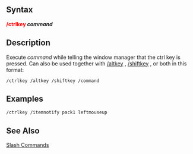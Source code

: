 ## Syntax

**<span style="color:red">/ctrlkey</span> *command***

## Description

Execute *command* while telling the window manager that the ctrl key is pressed. Can also be used together with
[/altkey](altkey.md) , [/shiftkey](shiftkey.md) , or both in this format:

    /ctrlkey /altkey /shiftkey /command

## Examples

    /ctrlkey /itemnotify pack1 leftmouseup

## See Also

[Slash Commands](slash-commands.md)


